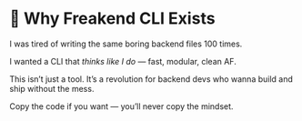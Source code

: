 # 🤘 Why Freakend CLI Exists

I was tired of writing the same boring backend files 100 times.

I wanted a CLI that *thinks like I do* — fast, modular, clean AF.

This isn’t just a tool. It’s a revolution for backend devs who wanna build and ship without the mess.

Copy the code if you want — you’ll never copy the mindset.

